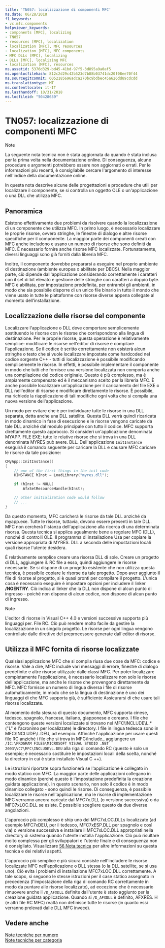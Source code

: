 ```yaml
---
title: 'TN057: localizzazione di componenti MFC'
ms.date: 06/28/2018
f1_keywords:
- vc.mfc.components
helpviewer_keywords:
- components [MFC], localizing
- TN057
- resources [MFC], localization
- localization [MFC], MFC resources
- localization [MFC], MFC components
- MFC DLLs [MFC], localizing
- DLLs [MFC], localizing MFC
- localization [MFC], resources
ms.assetid: 5376d329-bd45-41bd-97f5-3d895a9a0af5
ms.openlocfilehash: 812c2d29c42b523d7b88b03741dc20f08ee70f44
ms.sourcegitcommit: 6052185696adca270bc9bdbec45a626dd89cdcdd
ms.translationtype: MT
ms.contentlocale: it-IT
ms.lasthandoff: 10/31/2018
ms.locfileid: "50428639"
---
```

# <a name="tn057-localization-of-mfc-components"></a>TN057: localizzazione di componenti MFC

> [!NOTE]
> La seguente nota tecnica non è stata aggiornata da quando è stata inclusa per la prima volta nella documentazione online. Di conseguenza, alcune procedure e argomenti potrebbero essere non aggiornati o errati. Per le informazioni più recenti, è consigliabile cercare l'argomento di interesse nell'indice della documentazione online.

In questa nota descrive alcune delle progettazioni e procedure che utili per localizzare il componente, se si controlla un oggetto OLE o un'applicazione o una DLL che utilizza MFC.

## <a name="overview"></a>Panoramica

Esistono effettivamente due problemi da risolvere quando la localizzazione di un componente che utilizza MFC. In primo luogo, è necessario localizzare le proprie risorse, ovvero stringhe, le finestre di dialogo e altre risorse specifiche per il componente. La maggior parte dei componenti creati con MFC anche includono e usano un numero di risorse che sono definiti da MFC. È necessario fornire anche risorse MFC localizzate. Fortunatamente, diversi linguaggi sono già forniti dalla libreria MFC.

Inoltre, il componente dovrebbe prepararsi a eseguire nel proprio ambiente di destinazione (ambiente europea o abilitate per DBCS). Nella maggior parte, ciò dipende dall'applicazione considerando correttamente i caratteri con il set di bit elevato e gestione delle stringhe con caratteri a doppio byte. MFC è abilitata, per impostazione predefinita, per entrambi gli ambienti, in modo che sia possibile disporre di un unico file binario in tutto il mondo che viene usato in tutte le piattaforme con risorse diverse appena collegate al momento dell'installazione.

## <a name="localizing-your-components-resources"></a>Localizzazione delle risorse del componente

Localizzare l'applicazione o DLL deve comportare semplicemente sostituendo le risorse con le risorse che corrispondono alla lingua di destinazione. Per le proprie risorse, questa operazione è relativamente semplice: modificare le risorse nell'editor di risorse e compilare l'applicazione. Se il codice è scritto correttamente non esisterà alcun stringhe o testo che si vuole localizzare impostate come hardcoded nel codice sorgente C++ - tutti di localizzazione è possibile modificando semplicemente le risorse. In effetti, è possibile implementare il componente in modo che tutti che fornisce una versione localizzata non comporta anche una compilazione del codice originale. Questo è più complesso, ma è ampiamente compensato ed è il meccanismo scelto per la libreria MFC. È anche possibile localizzare un'applicazione per il caricamento del file EXE o DLL nell'editor di risorse e modificare direttamente le risorse. È possibile, ma richiede la riapplicazione di tali modifiche ogni volta che si compila una nuova versione dell'applicazione.

Un modo per evitare che è per individuare tutte le risorse in una DLL separata, detta anche una DLL satellite. Questa DLL verrà quindi ricaricata in modo dinamico in fase di esecuzione e le risorse vengono caricate da tale DLL anziché dal modulo principale con tutto il codice. MFC supporta direttamente questo approccio. Si consideri un'applicazione denominata MYAPP. FILE EXE; tutte le relative risorse che si trova in una DLL denominata MYRES può avere. DLL. Dell'applicazione `InitInstance` eseguirà il comando seguente per caricare la DLL e causare MFC caricare le risorse da tale posizione:

```cpp
CMyApp::InitInstance()
{
    // one of the first things in the init code
    HINSTANCE hInst = LoadLibrary("myres.dll");

    if (hInst != NULL)
        AfxSetResourceHandle(hInst);

    // other initialization code would follow
    // ...
}
```

Da questo momento, MFC caricherà le risorse da tale DLL anziché da myapp.exe. Tutte le risorse, tuttavia, devono essere presenti in tale DLL. MFC non cercherà l'istanza dell'applicazione alla ricerca di una determinata risorsa. Questa tecnica si applica ugualmente bene a regolare MFC (DLL), nonché di controlli OLE. Il programma di installazione Usa per copiare la versione appropriata di MYRES. DLL a seconda delle impostazioni locali quali risorse l'utente desidera.

È relativamente semplice creare una risorsa DLL di sole. Creare un progetto di DLL, aggiungere il. RC file a esso, quindi aggiungere le risorse necessarie. Se si dispone di un progetto esistente che non utilizza questa tecnica, è possibile copiare le risorse da tale progetto. Dopo aver aggiunto il file di risorse al progetto, si è quasi pronti per compilare il progetto. L'unica cosa è necessario eseguire è impostare opzioni per includere il linker **/NOENTRY**. Ciò indica al linker che la DLL non dispone di alcun punto di ingresso - poiché non dispone di alcun codice, non dispone di alcun punto di ingresso.

> [!NOTE]
> L'editor di risorse in Visual C++ 4.0 e versioni successive supporta più linguaggi per. File RC. Ciò può rendere molto facile da gestire la localizzazione in un singolo progetto. Le risorse per ogni lingua vengono controllate dalle direttive del preprocessore generate dall'editor di risorse.

## <a name="using-the-provided-mfc-localized-resources"></a>Utilizza il MFC fornita di risorse localizzate

Qualsiasi applicazione MFC che si compila riusa due cose da MFC: codice e risorse. Vale a dire, MFC include vari messaggi di errore, finestre di dialogo predefinite e altre risorse utilizzate dalle classi MFC. Per poter localizzare completamente l'applicazione, è necessario localizzare non solo le risorse dell'applicazione, ma anche le risorse che provengono direttamente da MFC. MFC fornisce un numero di lingua diversa i file di risorse automaticamente, in modo che se la lingua di destinazione è uno dei linguaggi di che MFC supporta già, è sufficiente Assicurarsi di che usare tali risorse localizzate.

Al momento della stesura di questo documento, MFC supporta cinese, tedesco, spagnolo, francese, italiano, giapponese e coreano. I file che contengono queste versioni localizzate si trovano nel MFC\INCLUDE\L.* ("L" è l'acronimo per localizzate) le directory. I file in lingua tedesca sono in MFC\INCLUDE\L.DEU, ad esempio. Affinché l'applicazione per usare questi file RC anziché i file che si trova in MFC\Include., aggiungere un `/IC:\PROGRAM FILES\MICROSOFT VISUAL STUDIO .NET 2003\VC7\MFC\INCLUDE\L.DEU` alla riga di comando RC (questo è solo un esempio; è necessario sostituire le impostazioni locali della scelta, nonché la directory in cui è stato installato Visual C ++).

Le istruzioni riportate sopra funzionerà se l'applicazione è collegato in modo statico con MFC. La maggior parte delle applicazioni collegano in modo dinamico (perché questo è l'impostazione predefinita la creazione guidata applicazione). In questo scenario, non solo il codice è in modo dinamico collegato - sono quindi le risorse. Di conseguenza, è possibile localizzare le risorse nell'applicazione, ma le risorse di implementazione MFC verranno ancora caricate dal MFC7x.DLL (o versione successiva) o da MFC7xLOC.DLL se esiste. È possibile scegliere questo da due diverse angolazioni.

L'approccio più complesso è ship uno del MFC7xLOC.DLLs localizzate (ad esempio MFC7xDEU, per il tedesco, MFC7xESP.DLL per spagnolo e così via) o versione successiva e installare il MFC7xLOC.DLL appropriati nella directory di sistema quando l'utente installa l'applicazione. Ciò può risultare molto complessa per gli sviluppatori e l'utente finale e di conseguenza non è consigliato. Visualizzare [56 Nota tecnica](../mfc/tn056-installation-of-localized-mfc-components.md) per altre informazioni su questa tecnica e dei relativi aspetti.

L'approccio più semplice e più sicura consiste nell'includere le risorse localizzate MFC nell'applicazione o DLL stessa (o la DLL satellite, se si usa uno). Ciò evita i problemi di installazione MFC7xLOC.DLL correttamente. A tale scopo, si seguono le stesse istruzioni per il case statico assegnato in precedenza (l'impostazione della riga di comando RC correttamente in modo da puntare alle risorse localizzate), ad eccezione che è necessario rimuovere anche il `/D_AFXDLL` definite dall'utente è stato aggiunto per la creazione guidata applicazione. Quando si `/D_AFXDLL` è definito, AFXRES. H (e altri file RC MFC) realtà non definisce tutte le risorse (in quanto essi verranno prelevati dalle DLL MFC invece).

## <a name="see-also"></a>Vedere anche

[Note tecniche per numero](../mfc/technical-notes-by-number.md)<br/>
[Note tecniche per categoria](../mfc/technical-notes-by-category.md)
